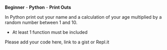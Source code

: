 **Beginner** - **Python** - **Print Outs**

In Python print out your name and a calculation of your age multiplied by a random number between 1 and 10.
- At least 1 function must be included

Please add your code here, link to a gist or Repl.it